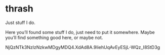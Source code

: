 # thrash
Just stuff I do.

Here you’ll found some stuff I do, just need to put it somewhere.
Maybe you’ll find something good here, or maybe not.

NjQzNTk3NzIzNzkwMDgyMDQ4.XdAd8A.9IiehUqAvEyESjL-WQz_I8StD3g
